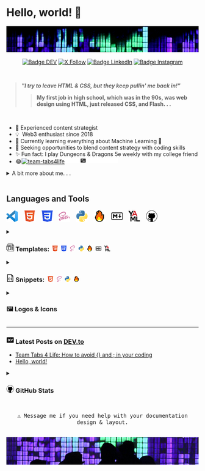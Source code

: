 # Hello, world! 👋

<img src="images/header.jpg" alt="Girl in a jacket">
<div align = center>

[![Badge DEV]][DEV]
[![X Follow]][Twitter]
[![Badge LinkedIn]][LinkedIn]
[![Badge Instagram]][Instagram]

[Badge DEV]: https://img.shields.io/badge/DEV.to-ilya0x-FFFFFF?color=FFFFFF&logo=dev&logoColor=FFFFFF&labelColor=000000
[DEV]: https://dev.to/ilya0x
[X Follow]: https://img.shields.io/twitter/follow/ilya0x
[Twitter]: https://twitter.com/ilya0x
[Badge LinkedIn]: https://img.shields.io/badge/LinkedIn-Ilya_Podobedov-FFFFFF?color=FFFFFF&logo=LinkedIn&logoColor=FFFFFF&labelColor=0077B5
[LinkedIn]: https://www.linkedin.com/in/ilya0x
[Badge Instagram]: https://img.shields.io/badge/Instagram-ilya0x-FFFFFF?color=FFFFFF&logo=Instagram&logoColor=FFFFFF&labelColor=962fbf
[Instagram]: https://www.instagram.com/ilya0x/
</div>
<br>

> <b><i>"I try to leave HTML & CSS, but they keep pullin' me back in!"</i>
>> My first job in high school, which was in the 90s, was web design using HTML,
>> just released CSS, and Flash. . .</b>

<br>

- 💭&nbsp;Experienced content strategist
- 💡&nbsp;&nbsp;Web3 enthusiast since 2018
- 🌱&nbsp;Currently learning everything about Machine Learning 🤯
- 🤝&nbsp;Seeking opportunities to blend content strategy with coding skills
- ✨&nbsp;Fun fact: I play Dungeons & Dragons 5e weekly with my college friend
- 😂[![team-tabs4life](images/teamtabs4life-15-light.png "Team Tabs4Life
  logo")](https://github.com/Team-Tabs4Life#gh-dark-mode-only#gh-light-mode-only)[![team-tabs4life](images/teamtabs4life-15-dark.png
  "Team Tabs4Life logo")](https://github.com/Team-Tabs4Life#gh-dark-mode-only)

<details>
  
<summary>A bit more about me. . .</summary>
<br>

I'm a seasoned content strategist with a background in event production and
media coordination, a Bachelor degree in Design from [UC
Davis](https://www.ucdavis.edu/ "University of California at Davis") and a dozen
[NYU](https://www.nyu.edu/ "New York University") courses under my belt. I'm all
about learning and exploring new big ideas and diving into data, trends, and
what makes people tick.  I create content strategies that cover everything from
text, pictures, audio, video, to the vibe of a physical or virtual space.

I've been in Web3 space since 2018. I have worked with over a dozen NFT and
cryptocurrency projects in various capacities, including Creative Advisor for a
NFT trading platform and Director of Communications for a blueship NFT project.
I am very optimistic and excited about Web3 space and expect great financial
infrastructure and tools to come out of it.

Lately, I've been geeking out on [Python](https://www.python.org/ "Python
programming language") and machine learning. The [MIT Introduction to Deep
Learning](https://www.youtube.com/playlist?list=PLtBw6njQRU-rwp5__7C0oIVt26ZgjG9NI)
course lectures and the [PyTorch for Deep Learning & Machine Learning – Full
Course](https://youtu.be/V_xro1bcAuA?si=i7bEsZQGZZC7rO3B) on YouTube have been
most invaluable for both, learning the theory and terminology behind Machine
Learning and Deep Learning, as well as learning the fundamentals of PyTorch
(it's a 25-hour course!). I'm also excited about learning
[Mojo🔥](https://docs.modular.com/mojo/ "Mojo programming language") from ground
up as I've been following its development since it was made accessible in May
2023.

I'm hoping to find a gig that lets me blend my event and content skills with my
new coding chops. <br>

</details>
<br>

## Languages and Tools

![VS Code](images/vscode-30.png "Visual Studio Code") &nbsp;&nbsp;
![HTML5](images/html5-30.png "HTML") &nbsp;&nbsp; ![CSS3](images/css3-30.png
"CSS") &nbsp;&nbsp; ![Sass](images/sass5-30.png "Sass") &nbsp;&nbsp;
![Python](images/python-30.png "Python") &nbsp;&nbsp; ![Mojo](images/mojo-30.png
"Mojo") &nbsp;&nbsp; ![Markdown](images/markdown-30.png "Markdown") &nbsp;&nbsp;
![YAML](images/yaml-30.png "YAML") &nbsp;&nbsp; ![GitHub](images/github-30.png
"GitHub")

<details>
  
<summary><h3><img src="images/template-20.png" alt="HTML"> Templates:&nbsp;
<img src="images/html5-15.png" alt="HTML">&nbsp;
<img src="images/css3-15.png" alt="CSS">&nbsp;
<img src="images/sass5-s-15.png" alt="Sass">&nbsp;
<img src="images/python-15.png" alt="Python">&nbsp;
<img src="images/mojo-15.png" alt="Mojo">&nbsp;
<img src="images/markdown-15.png" alt="Markdown">&nbsp;
<img src="images/yaml-15.png" alt="YAML"></h3></summary>

<img src="images/work-in-progress-icon-70.png" alt="Work in Progress">
<br>
<table border="1">
        <tr>
            <th>Language</th>
            <th>Template Style</th>
            <th>Description</th>
        </tr>
        <tr>
            <td rowspan="3"><a href="https://github.com/ilya0x/html-templates">
            <img src="images/html5-15.png" alt="HTML"> HTML</a></td>
            <td><a href="https://github.com/ilya0x/html-templates/tree/main/generic">Generic</a></td>
            <td>Generic HTML templates: simple and complete, with notes</td>
        </tr>
        <tr>
            <td><a href="https://github.com/ilya0x/html-templates/tree/main/flask">Flask</a></td>
            <td>HTML templates for Python Flask framework site</td>
        </tr>
        <tr>
            <td><a href="https://github.com/ilya0x/html-templates/tree/main/django">Django</a></td>
            <td>HTML templates for Python Django framework site</td>
        </tr>
        <tr>
            <td rowspan="2"><a href="https://github.com/ilya0x/css-templates">
            <img src="images/css3-15.png" alt="CSS"> CSS</a></td>
            <td><a href="https://github.com/ilya0x/css-templates/tree/main/generic">
            Generic</a></td>
            <td>Simple generic CSS templates</td>
        </tr>
        <tr>
            <td><a href="https://github.com/ilya0x/css-templates/tree/main/detailed-with-notes">
            Detailed with Notes</a></td>
            <td>Detailed CSS template with extensive notes</td>
        </tr>
        <tr>
            <td rowspan="2"><a href="https://github.com/ilya0x/sass-templates">
            <img src="images/sass5-s-15.png" alt="Sass"> Sass</a></td>
            <td><a href="https://github.com/ilya0x/sass-templates/tree/main/using-lsc-ext">
            Using LSC VSC extension</a></td>
            <td>Sass templates to use with
            <a href="https://marketplace.visualstudio.com/items?itemName=glenn2223.live-sass">
            Live Sass Compiler</a> Visual Studio Code extension</td>
        </tr>
        <tr>
            <td><a href="https://github.com/ilya0x/sass-templates/tree/main/using-gulp">
            Using Gulp</a></td>
            <td>Sass templates to use with Gulp Sass compiler</td>
        </tr>
        <tr>
            <td rowspan="7"><a href="https://github.com/ilya0x/python-templates">
            <img src="images/python-15.png" alt="Python"> Python</a></td>
            <td><a href="https://github.com/ilya0x/python-templates/tree/main/generic">Generic</a></td>
            <td>Generic Python templates for various projects</td>
        </tr>
        <tr>
            <td><a href="https://github.com/ilya0x/python-templates/tree/main/flask">Flask</a></td>
            <td>Flask framework templates</td>
        </tr>
        <tr>
            <td><a href="https://github.com/ilya0x/python-templates/tree/main/django">Django</a></td>
            <td>Django framework templates</td>
        </tr>
        <tr>
            <td><a href="https://github.com/ilya0x/python-templates/tree/main/pyside6">PySide6</a></td>
            <td>Templates for various PySide6 layouts</td>
        </tr>
        <tr>
            <td><a href="https://github.com/ilya0x/python-templates/tree/main/pytorch/generic">
            PyTorch: Generic</a></td>
            <td>Generic PyTorch templates</td>
        </tr>
        <tr>
            <td><a href="https://github.com/ilya0x/python-templates/tree/main/pytorch/torchaudio">
            PyTorch: TorchAudio</a></td>
            <td>PyTorch TorchAudio templates</td>
        </tr>
        <tr>
            <td><a href="https://github.com/ilya0x/python-templates/tree/main/pygame">PyGame</a></td>
            <td>PyGame templates</td>
        </tr>
        <tr>
            <td><a href="https://github.com/ilya0x/mojo-templates">
            <img src="images/mojo-15.png" alt="Mojo"> Mojo</a></td>
            <td><a href="https://github.com/ilya0x/mojo-templates/tree/main/generic">Generic</a></td>
            <td>Mojo templates</td>
        </tr>
        <tr>
            <td rowspan="2"><a href="https://github.com/ilya0x/markdown-templates">
            <img src="images/markdown-15.png" alt="Markdown"> Markdown</a></td>
            <td><a href="https://github.com/ilya0x/markdown-templates/tree/main/github-repository-readme">
            GitHub Repository README</a></td>
            <td>A comprehensive template for
            <a href="https://github.com/RichardLitt/standard-readme">standardized
            GitHub README file</a></td>
        </tr>
        <tr>
            <td><a href="https://github.com/ilya0x/markdown-templates/tree/main/github-profile-readme">
            GitHub Profile README</a></td>
            <td>A comprehensive template for GitHub Profile README file</td>
        </tr>
        <tr>
            <td><a href="https://github.com/ilya0x/yaml-templates">
            <img src="images/yaml-15.png" alt="YAML"> YAML</a></td>
            <td><a href="https://github.com/ilya0x/yaml-templates/tree/main/generic">Generic</a></td>
            <td>Various generic YAML templates</td>
        </tr>
    </table>

</details>

<details>
  
<summary><h3><img src="images/json-20.png" alt="HTML"> Snippets:&nbsp;
<img src="images/html5-15.png" alt="HTML">&nbsp;
<img src="images/sass5-s-15.png" alt="Sass">&nbsp;
<img src="images/python-15.png" alt="Python">&nbsp;
<img src="images/mojo-15.png" alt="Mojo"></h3></summary>

<img src="images/work-in-progress-icon-70.png" alt="Work in Progress">
<br>

- <img src="images/html5-15.png" alt="HTML"> HTML: <a
  href="https://github.com/ilya0x/snippets-for-html-sass-python-mojo/blob/main/html.json"><img
  src="images/json-15.png" alt="HTML">html.json</a>
- <img src="images/sass5-s-15.png" alt="Sass"> Sass: <a
  href="https://github.com/ilya0x/snippets-for-html-sass-python-mojo/blob/main/sass.json"><img
  src="images/json-15.png" alt="HTML">sass.json</a>
- <img src="images/python-15.png" alt="Python"> Python: <a
  href="https://github.com/ilya0x/snippets-for-html-sass-python-mojo/blob/main/python.json"><img
  src="images/json-15.png" alt="HTML">python.json</a>
- <img src="images/mojo-15.png" alt="Mojo"> Mojo: <a
  href="https://github.com/ilya0x/snippets-for-html-sass-python-mojo/blob/main/mojo.json"><img
  src="images/json-15.png" alt="HTML">mojo.json</a>

</details>

<details>
  
<summary><h3>🖼 Logos & Icons</h3></summary>

<img src="images/work-in-progress-icon-70.png" alt="Work in Progress">
<br>

Coming Soon: Table of all icons and logos I use, in 5 convenient sizes, some in
2 versions for light and dark modes on GitHub.

</details>

---

### <img src="images/dev-20.png" alt="DEV.to logo"> Latest Posts on [DEV.to](https://dev.to/)
<!-- BLOG-POST-LIST:START -->
- [Team Tabs 4 Life: How to avoid {} and ; in your coding](https://dev.to/ilya0x/team-tabs-4-life-how-to-avoid-and-in-your-coding-4mb)
- [Hello, world!](https://dev.to/ilya0x/hello-world-jl7)
<!-- BLOG-POST-LIST:END -->

<details>
  
<summary><h3><img src="images/github-20.png" alt="HTML"> GitHub Stats</h3></summary>

[![Anurag's GitHub stats](https://github-readme-stats.vercel.app/api?username=ilya0x&show_icons=true&theme=radical)](https://github.com/anuraghazra/github-readme-stats)

</details>

<div align = center>

<kbd><br>
⚠ Message me if you need help with your documentation design & layout.
<br><br></kbd>

<img src="images/footer.jpg" alt="Girl in a jacket">
</div>

 <!-- Reference Links: -->
<!-- Consolidate all links below:
[twitter]
[linkedin]
[instagram]
[ucd]:
[nyu]:
[python]:
[mit-dl-coudse]:
[pytorch-coudse]:
[mojo]:
-->